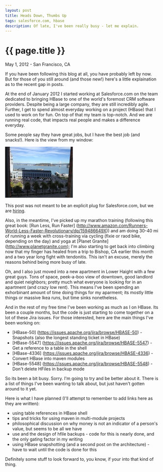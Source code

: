 ```yaml
---
layout: post
title: Heads Down, Thumbs Up
tags: salesforce.com, hbase
description: Of late, I've been really busy - let me explain.
---
```


# {{ page.title }}

May 1, 2012 - San Francisco, CA

If you have been following this blog at all, you have probably left by now. But for those of you still around (and those new!) here's a little explaination as to the recent gap in posts.

At the end of January 2012 I started working at Salesforce.com on the team dedicated to bringing HBase to one of the world's foremost CRM software providers. Despite being a large company, they are still incredibly agile. Further, I get to spend almost everyday working on a project (HBase) that I used to work on for fun. On top of that my team is top-notch. And we are running real code, that impacts real people and makes a difference everyday. 

Some people say they have great jobs, but I have the best job (and snacks!). Here is the view from my window: 

<img src="/images/posts/office.jpeg" alt="San Francisco Ferry Building and Treasure Island - Salesforce HQ: 1 Market Street"/>

This post was not meant to be an explicit plug for Salesforce.com, but we are <a href="mailto:jyates AT salesforce DOT com?subject=#dreamjob">hiring</a>.

Also, in the meantime, I've picked up my marathon training (following this great book: [Run Less, Run Faster] (http://www.amazon.com/Runners-World-Less-Faster-Revolutionary/dp/159486649X)) and am doing 30-40 mi of running a week with cross-training via cycling (fixie or raod bike, depending on the day) and yoga at [Planet Granite] (http://www.planetgranite.com); I'm also starting to get back into climbing now that my finger has healed from a trip to Bishop, CA earlier this month and a two year long fight with tendonitis. This isn't an excuse, merely the reasons behind being more busy of late.

Oh, and I also just moved into a new apartment in Lower Haight with a few great guys. Tons of space, peek-a-boo view of downtown, good landlord and quiet neighbors; pretty much what everyone is looking for in an apartment (and crazy low rent). This means I've been spending an exhorbinant amount of time doing things for my aparment; its mostly little things or massive Ikea runs, but time sinks nonetheless. 

And in the rest of my free time I've been working as much as I on HBase. Its been a couple months, but the code is just starting to come together on a lot of these Jira issues. For those interested, here are the main things I've been working on:
* [HBase-50] (https://issues.apache.org/jira/browse/HBASE-50) - Snapshots (also the longest standing ticket in HBase)
* [HBase-5547] (https://issues.apache.org/jira/browse/HBASE-5547) - Get a reference to a table in the shell
* [HBase-4336] (https://issues.apache.org/jira/browse/HBASE-4336) - Convert HBase into maven modules
* [HBase-5548] (https://issues.apache.org/jira/browse/HBASE-5548) - Don't delete HFiles in backup mode

So its been a bit busy. Sorry. I'm going to try and be better about it. There is a list of things I've been wanting to talk about, but just haven't gotten around to it yet.

Here is what I have planned (I'll attempt to remember to add links here as they are written):
* using table references in HBase shell
* tips and tricks for using maven in multi-module projects
* philosophical discussion on why money is not an indicator of a person's value, but seems to be all we have
* use and the design of hfile backups - code for this is nearly done, and the only gating factor in my writing
* using HBase snapshotting (and a second post on the architecture) - have to wait until the code is done for this

Definitely some stuff to look forward to, you know, if your into that kind of thing.
